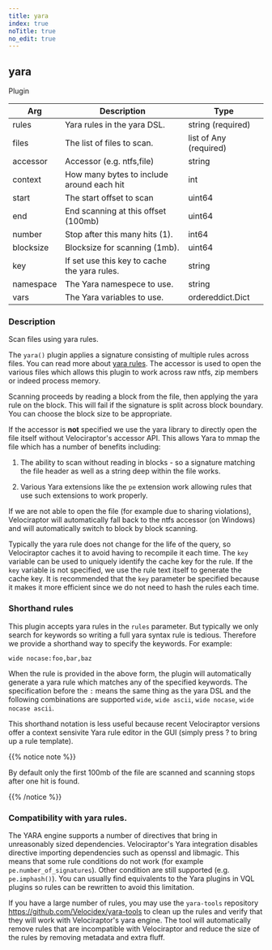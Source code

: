 ```yaml
---
title: yara
index: true
noTitle: true
no_edit: true
---
```




<div class="vql_item"></div>


## yara
<span class='vql_type pull-right page-header'>Plugin</span>



<div class="vqlargs"></div>

Arg | Description | Type
----|-------------|-----
rules|Yara rules in the yara DSL.|string (required)
files|The list of files to scan.|list of Any (required)
accessor|Accessor (e.g. ntfs,file)|string
context|How many bytes to include around each hit|int
start|The start offset to scan|uint64
end|End scanning at this offset (100mb)|uint64
number|Stop after this many hits (1).|int64
blocksize|Blocksize for scanning (1mb).|uint64
key|If set use this key to cache the  yara rules.|string
namespace|The Yara namespece to use.|string
vars|The Yara variables to use.|ordereddict.Dict

### Description

Scan files using yara rules.

The `yara()` plugin applies a signature consisting of multiple rules
across files. You can read more about [yara rules](https://yara.readthedocs.io/en/v4.2.3/writingrules.html). The
accessor is used to open the various files which allows this plugin to
work across raw ntfs, zip members or indeed process memory.

Scanning proceeds by reading a block from the file, then applying the
yara rule on the block. This will fail if the signature is split
across block boundary. You can choose the block size to be
appropriate.

If the accessor is **not** specified we use the yara library to
directly open the file itself without Velociraptor's accessor
API. This allows Yara to mmap the file which has a number of
benefits including:

  1. The ability to scan without reading in blocks - so a
     signature matching the file header as well as a string deep
     within the file works.

  2. Various Yara extensions like the `pe` extension work allowing
     rules that use such extensions to work properly.

If we are not able to open the file (for example due to sharing
violations), Velociraptor will automatically fall back to the ntfs
accessor (on Windows) and will automatically switch to block by
block scanning.

Typically the yara rule does not change for the life of the query,
so Velociraptor caches it to avoid having to recompile it each
time. The `key` variable can be used to uniquely identify the
cache key for the rule. If the `key` variable is not specified, we
use the rule text itself to generate the cache key. It is
recommended that the `key` parameter be specified because it makes
it more efficient since we do not need to hash the rules each time.

### Shorthand rules

This plugin accepts yara rules in the `rules` parameter. But typically
we only search for keywords so writing a full yara syntax rule is
tedious. Therefore we provide a shorthand way to specify the
keywords. For example:

```
wide nocase:foo,bar,baz
```

When the rule is provided in the above form, the plugin will
automatically generate a yara rule which matches any of the specified
keywords. The specification before the `:` means the same thing as the
yara DSL and the following combinations are supported `wide`,
`wide ascii`, `wide nocase`, `wide nocase ascii`.

This shorthand notation is less useful because recent Velociraptor
versions offer a context sensivite Yara rule editor in the GUI
(simply press ? to bring up a rule template).

{{% notice note %}}

By default only the first 100mb of the file are scanned and
scanning stops after one hit is found.

{{% /notice %}}

### Compatibility with yara rules.

The YARA engine supports a number of directives that bring in
unreasonably sized dependencies. Velociraptor's Yara integration
disables directive importing dependencies such as openssl and
libmagic. This means that some rule conditions do not work (for
example `pe.number_of_signatures`). Other condition are still
supported (e.g. `pe.imphash()`). You can usually find equivalents
to the Yara plugins in VQL plugins so rules can be rewritten to
avoid this limitation.

If you have a large number of rules, you may use the `yara-tools`
repository https://github.com/Velocidex/yara-tools to clean up the
rules and verify that they will work with Velociraptor's yara
engine. The tool will automatically remove rules that are
incompatible with Velociraptor and reduce the size of the rules by
removing metadata and extra fluff.


